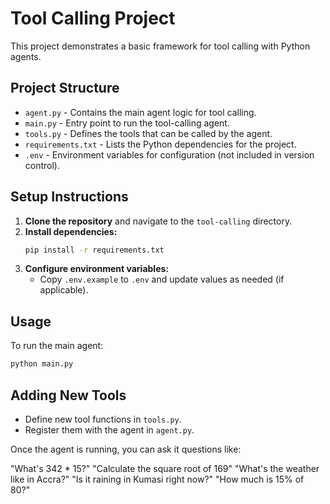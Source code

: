 # Tool Calling Project

This project demonstrates a basic framework for tool calling with Python agents.

## Project Structure

- `agent.py` - Contains the main agent logic for tool calling.
- `main.py` - Entry point to run the tool-calling agent.
- `tools.py` - Defines the tools that can be called by the agent.
- `requirements.txt` - Lists the Python dependencies for the project.
- `.env` - Environment variables for configuration (not included in version control).

## Setup Instructions

1. **Clone the repository** and navigate to the `tool-calling` directory.
2. **Install dependencies:**
   ```bash
   pip install -r requirements.txt
   ```
3. **Configure environment variables:**
   - Copy `.env.example` to `.env` and update values as needed (if applicable).

## Usage

To run the main agent:

```bash
python main.py
```

## Adding New Tools

- Define new tool functions in `tools.py`.
- Register them with the agent in `agent.py`.

Once the agent is running, you can ask it questions like:

"What's 342 * 15?"
"Calculate the square root of 169"
"What's the weather like in Accra?"
"Is it raining in Kumasi right now?"
"How much is 15% of 80?"
